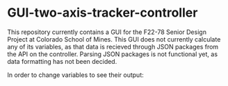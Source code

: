 # GUI-two-axis-tracker-controller

This repository currently contains a GUI for the F22-78 Senior Design Project at Colorado School of Mines. This GUI does not currently calculate any of its variables, as that data is recieved through JSON packages from the API on the controller. Parsing JSON packages is not functional yet, as data formatting has not been decided.

In order to change variables to see their output:
